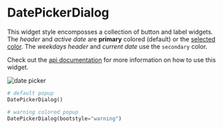 # DatePickerDialog

This widget style encomposses a collection of button and label widgets. The 
_header_ and _active date_ are **primary** colored (default) or the 
[selected color](index.md#colors). The _weekdays header_ and _current date_ use the 
`secondary` color.

Check out the [api documentation](../../api/dialogs/datepickerdialog/) for
more information on how to use this widget.

![date picker](../assets/widget-styles/date-picker-popup.gif)

```python
# default popup
DatePickerDialog()

# warning colored popup
DatePickerDialog(bootstyle="warning")
```
